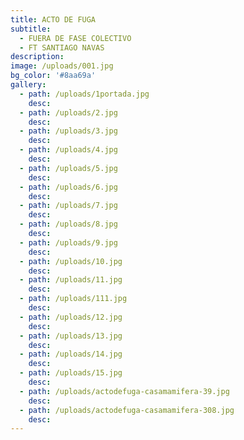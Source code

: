 ```yaml
---
title: ACTO DE FUGA
subtitle:
  - FUERA DE FASE COLECTIVO
  - FT SANTIAGO NAVAS
description:
image: /uploads/001.jpg
bg_color: '#8aa69a'
gallery:
  - path: /uploads/1portada.jpg
    desc:
  - path: /uploads/2.jpg
    desc:
  - path: /uploads/3.jpg
    desc:
  - path: /uploads/4.jpg
    desc:
  - path: /uploads/5.jpg
    desc:
  - path: /uploads/6.jpg
    desc:
  - path: /uploads/7.jpg
    desc:
  - path: /uploads/8.jpg
    desc:
  - path: /uploads/9.jpg
    desc:
  - path: /uploads/10.jpg
    desc:
  - path: /uploads/11.jpg
    desc:
  - path: /uploads/111.jpg
    desc:
  - path: /uploads/12.jpg
    desc:
  - path: /uploads/13.jpg
    desc:
  - path: /uploads/14.jpg
    desc:
  - path: /uploads/15.jpg
    desc:
  - path: /uploads/actodefuga-casamamifera-39.jpg
    desc:
  - path: /uploads/actodefuga-casamamifera-308.jpg
    desc:
---
```


